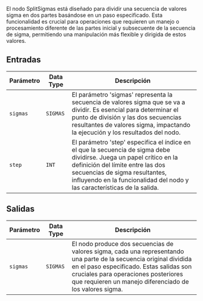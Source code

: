 
El nodo SplitSigmas está diseñado para dividir una secuencia de valores sigma en dos partes basándose en un paso especificado. Esta funcionalidad es crucial para operaciones que requieren un manejo o procesamiento diferente de las partes inicial y subsecuente de la secuencia de sigma, permitiendo una manipulación más flexible y dirigida de estos valores.

## Entradas

| Parámetro | Data Type | Descripción |
|-----------|-------------|-------------|
| `sigmas`  | `SIGMAS`    | El parámetro 'sigmas' representa la secuencia de valores sigma que se va a dividir. Es esencial para determinar el punto de división y las dos secuencias resultantes de valores sigma, impactando la ejecución y los resultados del nodo. |
| `step`    | `INT`       | El parámetro 'step' especifica el índice en el que la secuencia de sigma debe dividirse. Juega un papel crítico en la definición del límite entre las dos secuencias de sigma resultantes, influyendo en la funcionalidad del nodo y las características de la salida. |

## Salidas

| Parámetro | Data Type | Descripción |
|-----------|-------------|-------------|
| `sigmas`  | `SIGMAS`    | El nodo produce dos secuencias de valores sigma, cada una representando una parte de la secuencia original dividida en el paso especificado. Estas salidas son cruciales para operaciones posteriores que requieren un manejo diferenciado de los valores sigma. |
